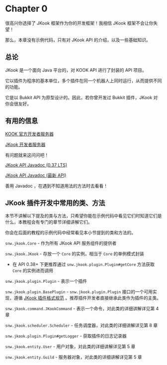 # Chapter 0

很高兴你选择了 JKook 框架作为你的开发框架！我相信 JKook 框架不会让你失望！

那么，本章没有示例代码，只有对 JKook API 的介绍，以及一些基础知识。

## 总论

JKook 是一个面向 Java 平台的，对 KOOK API 进行了封装的 API 项目。

它以插件为程序的基本单位，多个插件在同一个机器人上同时运行，从而提供不同的功能。

它是以 Bukkit API 为原型设计的。因此，若你曾开发过 Bukkit 插件，JKook 对你会很友好。

## 有用的信息

[KOOK 官方开发者服务器](https://kook.top/cwznfo)

[JKook 开发者服务器](https://kook.top/aecCr6)

有问题就来这问问吧！

[JKook API Javadoc (0.37 LTS)](https://jitpack.io/com/github/SNWCreations/JKook/0.37.6/javadoc/)

[JKook API Javadoc (最新 API)](https://jitpack.io/com/github/SNWCreations/JKook/latest/javadoc)

善用 Javadoc ，在遇到不知道用法的方法时去看看！

## JKook 插件开发中常用的类、方法

本节不讲解以下提及的类与方法，只希望你能在示例代码中看见它们时知道它们是什么，本教程会有专门的章节详细讲解它们。

你会在后面的教程的示例代码中经常看见本小节提到的类和方法的。

`snw.jkook.Core` - 作为所有 JKook API 服务组件的提供者

`snw.jkook.JKook` - 存放一个 `Core` 的实例，相当于 `Core` 的单例模式封装
* 在 API 0.38+ 下更推荐通过 `snw.jkook.plugin.Plugin#getCore` 方法获取 `Core` 的实例进而调用

`snw.jkook.plugin.Plugin` - 表示一个插件

`snw.jkook.plugin.BasePlugin` - `snw.jkook.plugin.Plugin` 接口的一个可用实现，遵循 [JKook 插件格式规范](https://github.com/SNWCreations/JKook/wiki/Plugin-Format) 。推荐插件开发者直接继承此类作为插件的主类。

`snw.jkook.command.JKookCommand` - 表示一个命令，对此类的详细讲解详见第 4 章

`snw.jkook.scheduler.Scheduler` - 任务调度器，对此类的详细讲解详见第 8 章

`snw.jkook.plugin.Plugin#getLogger` - 获取插件的日志记录器

`snw.jkook.entity.User` - 用户对象，对此类的详细讲解详见第 5 章

`snw.jkook.entity.Guild` - 服务器对象，对此类的详细讲解详见第 5 章
